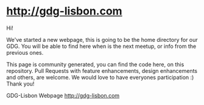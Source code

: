 http://gdg-lisbon.com
==============

Hi! 

We've started a new webpage, this is going to be the home directory for our GDG. You will be able to find here when is the next meetup, or info from the previous ones.

This page is community generated, you can find the code here, on this repository. 
Pull Requests with feature enhancements, design enhancements and others, are welcome. We would love to have everyones participation :) 
Thank you!﻿

GDG-Lisbon Webpage
http://gdg-lisbon.com
